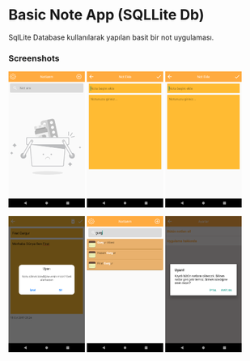 # Basic Note App (SQLLite Db)

SqlLite Database kullanılarak yapılan basit bir not uygulaması.

### Screenshots

<img src="https://github.com/FiratGURGUR/MyNoteApp/blob/master/app/src/main/res/drawable/screen1.png" width="30%">  <img src="https://github.com/FiratGURGUR/MyNoteApp/blob/master/app/src/main/res/drawable/screen2.png" width="30%">  <img src="https://github.com/FiratGURGUR/MyNoteApp/blob/master/app/src/main/res/drawable/screen2.png" width="30%">

 

<img src="https://github.com/FiratGURGUR/MyNoteApp/blob/master/app/src/main/res/drawable/screen4.png" width="30%">  <img src="https://github.com/FiratGURGUR/MyNoteApp/blob/master/app/src/main/res/drawable/screen5.png" width="30%">  <img src="https://github.com/FiratGURGUR/MyNoteApp/blob/master/app/src/main/res/drawable/screen6.png" width="30%">
